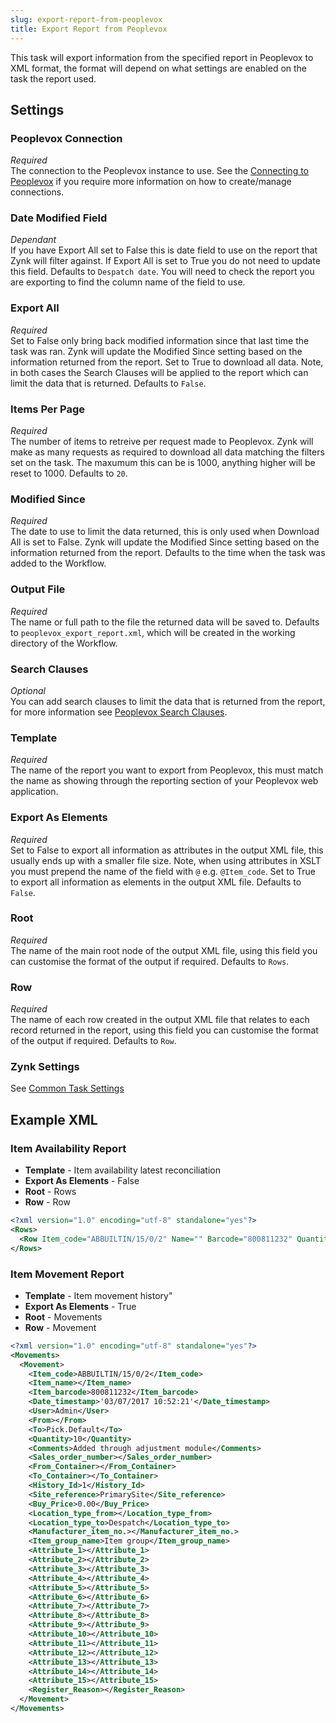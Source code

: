 ```yaml
---
slug: export-report-from-peoplevox
title: Export Report from Peoplevox
---
```


This task will export information from the specified report in Peoplevox to XML format, the format will depend on what settings are enabled on the task the report used.  

## Settings
### Peoplevox Connection
_Required_  
The connection to the Peoplevox instance to use.  See the [Connecting to Peoplevox](connecting-to-peoplevox) if you require more information on how to create/manage connections.

### Date Modified Field
_Dependant_  
If you have Export All set to False this is date field to use on the report that Zynk will filter against.  If Export All is set to True you do not need to update this field.  Defaults to `Despatch date`.  You will need to check the report you are exporting to find the column name of the field to use.

### Export All
_Required_  
Set to False only bring back modified information since that last time the task was ran. Zynk will update the Modified Since setting based on the information returned from the report.  Set to  True to download all data.  Note, in both cases the Search Clauses will be applied to the report which can limit the data that is returned.  Defaults to `False`.

### Items Per Page
_Required_  
The number of items to retreive per request made to Peoplevox.  Zynk will make as many requests as required to download all data matching the filters set on the task.  The maxumum this can be is 1000, anything higher will be reset to 1000.  Defaults to `20`.

### Modified Since
_Required_  
The date to use to limit the data returned, this is only used when Download All is set to False.  Zynk will update the Modified Since setting based on the information returned from the report.  Defaults to the time when the task was added to the Workflow.

### Output File
_Required_  
The name or full path to the file the returned data will be saved to.  Defaults to `peoplevox_export_report.xml`, which will be created in the working directory of the Workflow.

### Search Clauses
_Optional_  
You can add search clauses to limit the data that is returned from the report, for more information see [Peoplevox Search Clauses](peoplevox-search-clauses).

### Template
_Required_  
The name of the report you want to export from Peoplevox, this must match the name as showing through the reporting section of your Peoplevox web application.

### Export As Elements
_Required_  
Set to False to export all information as attributes in the output XML file, this usually ends up with a smaller file size.  Note, when using attributes in XSLT you must prepend the name of the field with `@` e.g. `@Item_code`.  Set to True to export all information as elements in the output XML file.  Defaults to `False`.

### Root
_Required_  
The name of the main root node of the output XML file, using this field you can customise the format of the output if required.  Defaults to `Rows`.

### Row
_Required_  
The name of each row created in the output XML file that relates to each record returned in the report, using this field you can customise the format of the output if required.  Defaults to `Row`.

### Zynk Settings
See [Common Task Settings](common-task-settings)

## Example XML

### Item Availability Report

 * **Template** - Item availability latest reconciliation
 * **Export As Elements** - False
 * **Root** - Rows
 * **Row** - Row

```xml
<?xml version="1.0" encoding="utf-8" standalone="yes"?>
<Rows>
  <Row Item_code="ABBUILTIN/15/0/2" Name="" Barcode="800811232" Quantity_changed="-10" On_hand="0" Activity="Sales order allocation" Reason="Sales order Allocation" User="admin" Date_time="'03/07/2017 10:52:21'" Default_economic_order_quantity="" Default_lead_time="" Default_suppliers_part_number="" Has_serial_number="False" Use_manufacturers_serial_number="False" Reorder_point="0" Shelf_life="" Default_number_of_items_per_container="" Default_number_of_items_per_outercase="" Buy_price="0.00" Wholesale_price="0.00" Retail_price="0.00" Weight="0.00" Height="0.00" Width="0.00" Depth="0.00" Item_type_group="Item group" Tags="" Allocated="10" Available="0" On_order="0" Attribute1="" Attribute2="" Attribute3="" Attribute4="" Attribute5="" Attribute6="" Attribute7="" Attribute8="" Attribute9="" Attribute10="" Attribute11="" Attribute12="" Attribute13="" Attribute14="" Attribute15="" />
</Rows>
```

### Item Movement Report

 * **Template** - Item movement history"
 * **Export As Elements** - True
 * **Root** - Movements
 * **Row** - Movement

```xml
<?xml version="1.0" encoding="utf-8" standalone="yes"?>
<Movements>
  <Movement>
    <Item_code>ABBUILTIN/15/0/2</Item_code>
    <Item_name></Item_name>
    <Item_barcode>800811232</Item_barcode>
    <Date_timestamp>'03/07/2017 10:52:21'</Date_timestamp>
    <User>Admin</User>
    <From></From>
    <To>Pick.Default</To>
    <Quantity>10</Quantity>
    <Comments>Added through adjustment module</Comments>
    <Sales_order_number></Sales_order_number>
    <From_Container></From_Container>
    <To_Container></To_Container>
    <History_Id>1</History_Id>
    <Site_reference>PrimarySite</Site_reference>
    <Buy_Price>0.00</Buy_Price>
    <Location_type_from></Location_type_from>
    <Location_type_to>Despatch</Location_type_to>
    <Manufacturer_item_no.></Manufacturer_item_no.>
    <Item_group_name>Item group</Item_group_name>
    <Attribute_1></Attribute_1>
    <Attribute_2></Attribute_2>
    <Attribute_3></Attribute_3>
    <Attribute_4></Attribute_4>
    <Attribute_5></Attribute_5>
    <Attribute_6></Attribute_6>
    <Attribute_7></Attribute_7>
    <Attribute_8></Attribute_8>
    <Attribute_9></Attribute_9>
    <Attribute_10></Attribute_10>
    <Attribute_11></Attribute_11>
    <Attribute_12></Attribute_12>
    <Attribute_13></Attribute_13>
    <Attribute_14></Attribute_14>
    <Attribute_15></Attribute_15>
    <Register_Reason></Register_Reason>
  </Movement>
</Movements>
```